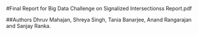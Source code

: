 #Final Report for Big Data Challenge on Signalized Intersectionss Report.pdf

##Authors Dhruv Mahajan, Shreya Singh, Tania Banarjee, Anand Rangarajan and Sanjay Ranka. 
